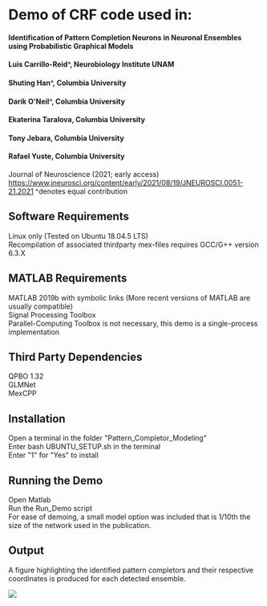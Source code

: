 # Demo of CRF code used in:

#### Identification of Pattern Completion Neurons in Neuronal Ensembles using Probabilistic Graphical Models
#### Luis Carrillo-Reid^, Neurobiology Institute UNAM
#### Shuting Han^, Columbia University
#### Darik O'Neil^, Columbia University
#### Ekaterina Taralova, Columbia University
#### Tony Jebara, Columbia University
#### Rafael Yuste, Columbia University
Journal of Neuroscience (2021; early access)
https://www.jneurosci.org/content/early/2021/08/19/JNEUROSCI.0051-21.2021
^denotes equal contribution



## Software Requirements
Linux only (Tested on Ubuntu 18.04.5 LTS)  
Recompilation of associated thirdparty mex-files requires GCC/G++ version 6.3.X  

## MATLAB Requirements
MATLAB 2019b with symbolic links (More recent versions of MATLAB are usually compatible)  
Signal Processing Toolbox  
Parallel-Computing Toolbox is not necessary, this demo is a single-process implementation  

## Third Party Dependencies
QPBO 1.32  
GLMNet  
MexCPP  

## Installation
Open a terminal in the folder "Pattern_Completor_Modeling"  
Enter bash UBUNTU_SETUP.sh in the terminal  
Enter "1" for "Yes" to install  

## Running the Demo
Open Matlab  
Run the Run_Demo script  
For ease of demoing, a small model option was included that is 1/10th the size of the network used in the publication. 

## Output
A figure highlighting the identified pattern completors and their respective coordinates is produced for each detected ensemble.
  
<img src="https://github.com/darikoneil/Identification-of-Pattern-Completion-Neurons-in-Neuronal-Ensembles-using-Probabilistic-Graphical-Mod/blob/main/Example.png">



